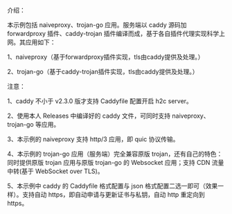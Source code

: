 介绍：

本示例包括 naiveproxy、trojan-go 应用。服务端以 caddy 源码加 forwardproxy 插件、caddy-trojan 插件编译而成，基于各自插件代理实现科学上网。其应用如下：

1、naiveproxy（基于forwardproxy插件实现，tls由caddy提供及处理。）

2、trojan-go（基于caddy-trojan插件实现，tls由caddy提供及处理。）

注意：

1、caddy 不小于 v2.3.0 版才支持 Caddyfile 配置开启 h2c server。

2、使用本人 Releases 中编译好的 caddy 文件，可同时支持 naiveproxy、trojan-go 等应用。

3、本示例的 naiveproxy 支持 http/3 应用，即 quic 协议传输。

4、本示例的 trojan-go 应用（服务端）完全兼容原版 trojan，还有自己的特色：同时提供原版 trojan 应用与原版 trojan-go 的 Websocket 应用；支持 CDN 流量中转(基于 WebSocket over TLS)。

5、本示例中 caddy 的 Caddyfile 格式配置与 json 格式配置二选一即可（效果一样）。支持自动 https，即自动申请与更新证书与私钥，自动 http 重定向到 https。
